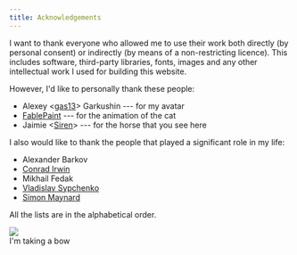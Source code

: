 ```yaml
---
title: Acknowledgements
---
```


I want to thank everyone who allowed me to use their work both directly (by
personal consent) or indirectly (by means of a non-restricting licence). This
includes software, third-party libraries, fonts, images and any other
intellectual work I used for building this website.

However, I'd like to personally thank these people:

* Alexey \<[gas13](http://gas13.ru/en_index.php)\> Garkushin --- for my avatar
* [FablePaint](http://fablepaint.deviantart.com/) --- for the animation of the cat
* Jaimie \<[Siren](http://8siren.deviantart.com/)\> --- for the horse that you see here

I also would like to thank the people that played a significant role in my life:

* Alexander Barkov
* [Conrad Irwin](http://cirw.in/)
* Mikhail Fedak
* [Vladislav Sypchenko](http://blog.sypchenko.tk/)
* [Simon Maynard](http://snmaynard.com/)

All the lists are in the alphabetical order.

<div class="figure borderless">
<img src="/images/bowing-horse.png"/>
<div class="caption">I'm taking a bow</div>
</div>
